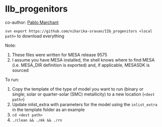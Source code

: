 # IIb_progenitors

co-author: [Pablo Marchant](https://github.com/orlox) 

`svn export https://github.com/niharika-sravan/IIb_progenitors <local path>` to download everything

Note: 
1. These files were written for MESA release 9575
2. I assume you have MESA installed, the shell knows where to find MESA (i.e. MESA_DIR definition is exported) and, if applicable, MESASDK is sourced

To run:
1. Copy the template of the type of model you want to run (binary or single; solar or quarter-solar (SMC) metallicity) to a new location (`<dest path>`)
2. Update inlist_extra with parameters for the model using the `inlist_extra` in the template folder as an example
3. `cd <dest path>`
4. `./clean && ./mk && ./rn`
